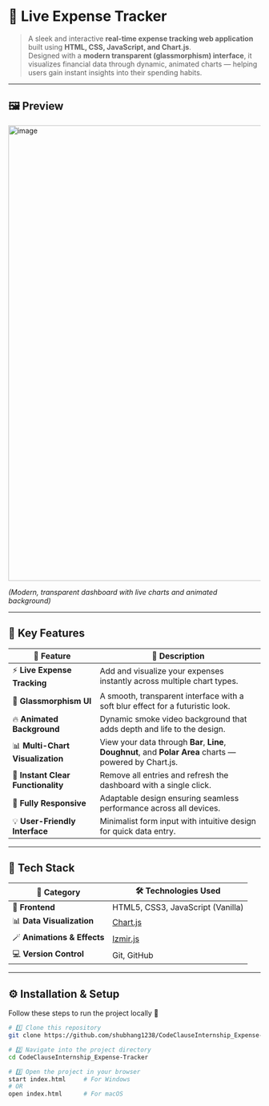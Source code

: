 # 💸 Live Expense Tracker  

> A sleek and interactive **real-time expense tracking web application** built using **HTML, CSS, JavaScript, and Chart.js**.  
> Designed with a **modern transparent (glassmorphism) interface**, it visualizes financial data through dynamic, animated charts — helping users gain instant insights into their spending habits.  

---

## 🖼️ Preview  

<img width="1818" height="910" alt="image" src="https://github.com/user-attachments/assets/0112894d-f40c-4fa9-99dd-5866c31d017b" />

*(Modern, transparent dashboard with live charts and animated background)*  

---

## 🌟 Key Features  

| 🌈 Feature | 💬 Description |
|-------------|----------------|
| ⚡ **Live Expense Tracking** | Add and visualize your expenses instantly across multiple chart types. |
| 💎 **Glassmorphism UI** | A smooth, transparent interface with a soft blur effect for a futuristic look. |
| 🔥 **Animated Background** | Dynamic smoke video background that adds depth and life to the design. |
| 📊 **Multi-Chart Visualization** | View your data through **Bar**, **Line**, **Doughnut**, and **Polar Area** charts — powered by Chart.js. |
| 🧹 **Instant Clear Functionality** | Remove all entries and refresh the dashboard with a single click. |
| 📱 **Fully Responsive** | Adaptable design ensuring seamless performance across all devices. |
| 💡 **User-Friendly Interface** | Minimalist form input with intuitive design for quick data entry. |

---

## 🧠 Tech Stack  

| 🧩 Category | 🛠️ Technologies Used |
|--------------|----------------------|
| 🎨 **Frontend** | HTML5, CSS3, JavaScript (Vanilla) |
| 📊 **Data Visualization** | [Chart.js](https://www.chartjs.org/) |
| 🪄 **Animations & Effects** | [Izmir.js](https://github.com/utsuboco/izmir) |
| 💻 **Version Control** | Git, GitHub |

---

## ⚙️ Installation & Setup  

Follow these steps to run the project locally 🚀  

```bash
# 1️⃣ Clone this repository
git clone https://github.com/shubhang1238/CodeClauseInternship_Expense-Tracker.git

# 2️⃣ Navigate into the project directory
cd CodeClauseInternship_Expense-Tracker

# 3️⃣ Open the project in your browser
start index.html     # For Windows
# OR
open index.html      # For macOS

